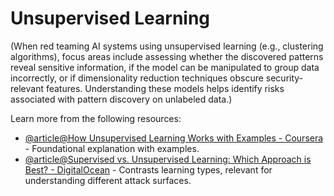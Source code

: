 # Unsupervised Learning

(When red teaming AI systems using unsupervised learning (e.g., clustering algorithms), focus areas include assessing whether the discovered patterns reveal sensitive information, if the model can be manipulated to group data incorrectly, or if dimensionality reduction techniques obscure security-relevant features. Understanding these models helps identify risks associated with pattern discovery on unlabeled data.)

Learn more from the following resources:

- [@article@How Unsupervised Learning Works with Examples - Coursera](https://www.coursera.org/articles/unsupervised-learning) - Foundational explanation with examples.
- [@article@Supervised vs. Unsupervised Learning: Which Approach is Best? - DigitalOcean](https://www.digitalocean.com/resources/articles/supervised-vs-unsupervised-learning) - Contrasts learning types, relevant for understanding different attack surfaces.
